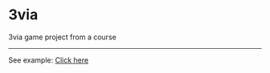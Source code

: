 # 3via
3via game project from a course
<hr>
See example:
<a href="http://mkirov.com/portfolio/projects/3via/" target="_blank">Click here</a>
